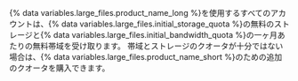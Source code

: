 {% data variables.large_files.product_name_long %}を使用するすべてのアカウントは、{% data variables.large_files.initial_storage_quota %}の無料のストレージと{% data variables.large_files.initial_bandwidth_quota %}の一ヶ月あたりの無料帯域を受け取ります。 帯域とストレージのクオータが十分ではない場合は、{% data variables.large_files.product_name_short %}のための追加のクオータを購入できます。

